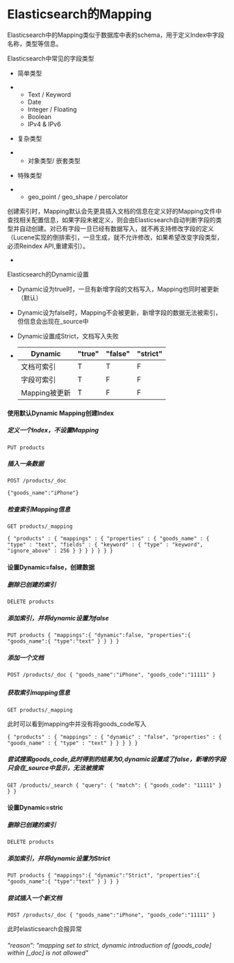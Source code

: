 # Elasticsearch的Mapping

Elasticsearch中的Mapping类似于数据库中表的schema，用于定义Index中字段名称，类型等信息。

Elasticsearch中常见的字段类型

- 简单类型

- - Text / Keyword
  - Date
  - Integer / Floating
  - Boolean
  - IPv4 & IPv6

- 复杂类型

- - 对象类型/ 嵌套类型

- 特殊类型

- - geo_point / geo_shape / percolator

    

创建索引时，Mapping默认会先更具插入文档的信息在定义好的Mapping文件中查找相关配置信息，如果字段未被定义，则会由Elasticsearch自动判断字段的类型并自动创建。对已有字段一旦已经有数据写入，就不再支持修改字段的定义（Lucene实现的倒排索引，一旦生成，就不允许修改，如果希望改变字段类型，必须Reindex API,重建索引）。

- 

Elasticsearch的Dynamic设置

- Dynamic设为true时，一旦有新增字段的文档写入，Mapping也同时被更新（默认）

- Dynamic设为false时，Mapping不会被更新，新增字段的数据无法被索引，但信息会出现在_source中

- Dynamic设置成Strict，文档写入失败

- | Dynamic       | "true" | "false" | "strict" |
  | ------------- | ------ | ------- | -------- |
  | 文档可索引    | T      | T       | F        |
  | 字段可索引    | T      | F       | F        |
  | Mapping被更新 | T      | F       | F        |

#### 

#### 使用默认Dynamic Mapping创建Index

##### 定义一个Index，不设置Mapping

`PUT products`

##### 插入一条数据

`POST /products/_doc`

`{"goods_name":"iPhone"}`

##### 检查索引Mapping信息

 `GET products/_mapping`

`{
  "products" : {
    "mappings" : {
      "properties" : {
        "goods_name" : {
          "type" : "text",
          "fields" : {
            "keyword" : {
              "type" : "keyword",
              "ignore_above" : 256
            }
          }
        }
      }
    }
  }
}`



#### 设置Dynamic=false，创建数据

##### 删除已创建的索引

`DELETE products`

##### 添加索引，并将dynamic设置为false

`PUT products
{
  "mappings":{
    "dynamic":false,
    "properties":{
        "goods_name":{
          "type":"text"
        }
      }
  }
}`



##### 添加一个文档

`POST /products/_doc
{
  "goods_name":"iPhone",
  "goods_code":"11111"
}`



##### 

##### 获取索引mapping信息

`GET products/_mapping`

此时可以看到mapping中并没有将goods_code写入

`{
  "products" : {
    "mappings" : {
      "dynamic" : "false",
      "properties" : {
        "goods_name" : {
          "type" : "text"
        }
      }
    }
  }
}`



##### 尝试搜索goods_code,此时得到的结果为0,dynamic设置成了false，新增的字段只会在_source中显示，无法被搜索

`GET /products/_search
{
  "query": {
    "match": {
      "goods_code": "11111"
    }
  }
}`



#### 设置Dynamic=stric

##### 删除已创建的索引

`DELETE products`

##### 添加索引，并将dynamic设置为Strict

`PUT products
{
  "mappings":{
    "dynamic":"Strict",
    "properties":{
        "goods_name":{
          "type":"text"
        }
      }
  }
}`

##### 尝试插入一个新文档

`POST /products/_doc
{
  "goods_name":"iPhone",
  "goods_code":"11111"
}`

此时elasticsearch会报异常

######         "reason": "mapping set to strict, dynamic introduction of [goods_code] within [_doc] is not allowed"


